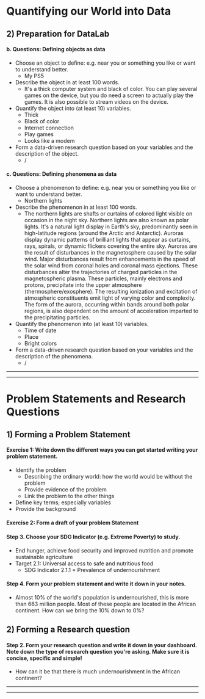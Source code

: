 # Quantifying our World into Data
## 2) Preparation for DataLab
#### b. Questions: Defining objects as data

- Choose an object to define: e.g. near you or something you like or want to understand better.
  - My PS5
- Describe the object in at least 100 words.
  - It's a thick computer system and black of color. You can play several games on the device, but you do need a screen to actually play the games. It is also possible to stream videos on the device.
- Quantify the object into (at least 10) variables.
  - Thick
  - Black of color
  - Internet connection
  - Play games
  - Looks like a modem
- Form a data-driven research question based on your variables and the description of the object.
  - /

#### c. Questions: Defining phenomena as data

- Choose a phenomenon to define: e.g. near you or something you like or want to understand better.
  - Northern lights
- Describe the phenomenon in at least 100 words.
  - The northern lights are shafts or curtains of colored light visible on occasion in the night sky. Northern lights are also known as polar lights. It's a natural light display in Earth's sky, predominantly seen in high-latitude regions (around the Arctic and Antarctic). Auroras display dynamic patterns of brilliant lights that appear as curtains, rays, spirals, or dynamic flickers covering the entire sky. Auroras are the result of disturbances in the magnetosphere caused by the solar wind. Major disturbances result from enhancements in the speed of the solar wind from coronal holes and coronal mass ejections. These disturbances alter the trajectories of charged particles in the magnetospheric plasma. These particles, mainly electrons and protons, precipitate into the upper atmosphere (thermosphere/exosphere). The resulting ionization and excitation of atmospheric constituents emit light of varying color and complexity. The form of the aurora, occurring within bands around both polar regions, is also dependent on the amount of acceleration imparted to the precipitating particles.
- Quantify the phenomenon into (at least 10) variables.
  - Time of date
  - Place
  - Bright colors
- Form a data-driven research question based on your variables and the description of the phenomena.
  - /

---
---

# Problem Statements and Research Questions
## 1) Forming a Problem Statement
#### Exercise 1: Write down the different ways you can get started writing your problem statement.
- Identify the problem
  - Describing the ordinary world: how the world would be without the problem
  - Provide evidence of the problem
  - Link the problem to the other things
- Define key terms; especially variables
- Provide the background

#### Exercise 2: Form a draft of your problem Statement
#### Step 3. Choose your SDG Indicator (e.g. Extreme Poverty) to study.
- End hunger, achieve food security and improved nutrition and promote sustainable agriculture
- Target 2.1: Universal access to safe and nutritious food
  - SDG Indicator 2.1.1 = Prevalence of undernourishment

#### Step 4. Form your problem statement and write it down in your notes.
- Almost 10% of the world's population is undernourished, this is more than 663 million people. Most of these people are located in the African continent. How can we bring the 10% down to 0%?

## 2) Forming a Research question
#### Step 2. Form your research question and write it down in your dashboard. Note down the type of research question you're asking. Make sure it is concise, specific and simple!
- How can it be that there is much undernourishment in the African continent?

---
---


